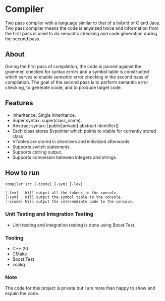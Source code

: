 # Compiler
Two pass compiler wtih a language similar to that of a hybrid of C and Java. Two pass compiler means the code is anyalzed twice and information from the first pass is used to do semantic checking and code generation during the second pass.

## About
During the first pass of compilation, the code is parsed against the grammer, checked for syntax errors and a symbol table is constructed which serves to enable semantic error checking in the second pass of compilation.
The goal of the second pass is to perform semantic error checking, to generate icode, and to produce target code.

## Features
- Inheritance: Single inheritance.
- Super syntax: super(class_name).
- Abstract syntax: [public|private] abstract identifier()
- Each class stores $vpointer which points to vtable for currently stored class
- VTables are stored in directives and initialized afterwards
- Supports switch statements.
- Supports cstring output.
- Supports conversion between integers and strings.

## How to run
```
compiler src [-icode] [-sym] [-lex]

[-lex]   Will output all the tokens to the console.
[-sym]   Will output the symbol table to the console.
[-icode] Will output the intermediate code to the console.
```

### Unit Testing and Integration Testing
- Unit testing and integration testing is done using Boost.Test.

### Tooling
- C++ 20
- CMake
- Boost.Test
- vcpkg

### Note
The code for this project is private but I am more than happy to show and expain the code.
